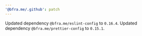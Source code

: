 ```yaml
---
'@bfra.me/.github': patch
---
```


Updated dependency `@bfra.me/eslint-config` to `0.16.4`.
Updated dependency `@bfra.me/prettier-config` to `0.15.1`.
